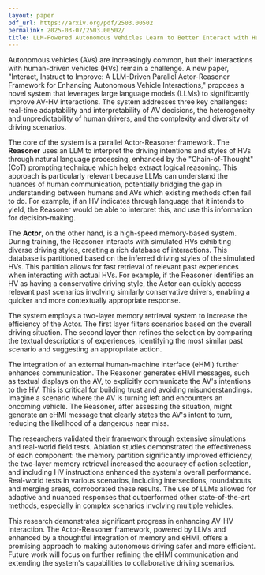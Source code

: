 ```yaml
---
layout: paper
pdf_url: https://arxiv.org/pdf/2503.00502
permalink: 2025-03-07/2503.00502/
title: LLM-Powered Autonomous Vehicles Learn to Better Interact with Humans
---
```




Autonomous vehicles (AVs) are increasingly common, but their interactions with human-driven vehicles (HVs) remain a challenge.  A new paper, "Interact, Instruct to Improve: A LLM-Driven Parallel Actor-Reasoner Framework for Enhancing Autonomous Vehicle Interactions," proposes a novel system that leverages large language models (LLMs) to significantly improve AV-HV interactions.  The system addresses three key challenges:  real-time adaptability and interpretability of AV decisions, the heterogeneity and unpredictability of human drivers, and the complexity and diversity of driving scenarios.

The core of the system is a parallel Actor-Reasoner framework.  The **Reasoner** uses an LLM to interpret the driving intentions and styles of HVs through natural language processing,  enhanced by the "Chain-of-Thought" (CoT) prompting technique which helps extract logical reasoning. This approach is particularly relevant because LLMs can understand the nuances of human communication, potentially bridging the gap in understanding between humans and AVs which existing methods often fail to do. For example, if an HV indicates through language that it intends to yield, the Reasoner would be able to interpret this, and use this information for decision-making.

The **Actor**, on the other hand, is a high-speed memory-based system.  During training, the Reasoner interacts with simulated HVs exhibiting diverse driving styles, creating a rich database of interactions. This database is partitioned based on the inferred driving styles of the simulated HVs. This partition allows for fast retrieval of relevant past experiences when interacting with actual HVs.  For example, if the Reasoner identifies an HV as having a conservative driving style, the Actor can quickly access relevant past scenarios involving similarly conservative drivers, enabling a quicker and more contextually appropriate response.


The system employs a two-layer memory retrieval system to increase the efficiency of the Actor. The first layer filters scenarios based on the overall driving situation. The second layer then refines the selection by comparing the textual descriptions of experiences, identifying the most similar past scenario and suggesting an appropriate action.


The integration of an external human-machine interface (eHMI) further enhances communication. The Reasoner generates eHMI messages, such as textual displays on the AV, to explicitly communicate the AV's intentions to the HV. This is critical for building trust and avoiding misunderstandings.  Imagine a scenario where the AV is turning left and encounters an oncoming vehicle. The Reasoner, after assessing the situation, might generate an eHMI message that clearly states the AV's intent to turn, reducing the likelihood of a dangerous near miss.

The researchers validated their framework through extensive simulations and real-world field tests.  Ablation studies demonstrated the effectiveness of each component: the memory partition significantly improved efficiency, the two-layer memory retrieval increased the accuracy of action selection, and including HV instructions enhanced the system's overall performance. Real-world tests in various scenarios, including intersections, roundabouts, and merging areas, corroborated these results. The use of LLMs allowed for adaptive and nuanced responses that outperformed other state-of-the-art methods, especially in complex scenarios involving multiple vehicles.

This research demonstrates significant progress in enhancing AV-HV interaction.  The Actor-Reasoner framework, powered by LLMs and enhanced by a thoughtful integration of memory and eHMI, offers a promising approach to making autonomous driving safer and more efficient.  Future work will focus on further refining the eHMI communication and extending the system's capabilities to collaborative driving scenarios.